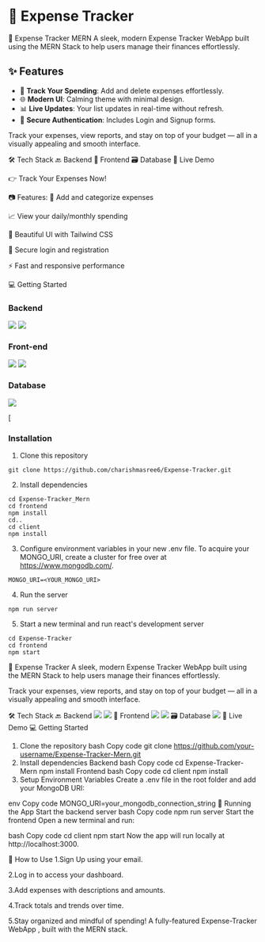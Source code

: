 # 🌊  Expense Tracker
💸 Expense Tracker MERN A sleek, modern Expense Tracker WebApp built using the MERN Stack to help users manage their finances effortlessly.

## ✨ Features
- 💸 **Track Your Spending**: Add and delete expenses effortlessly.
- 🌐 **Modern UI**: Calming theme with minimal design.
- 📊 **Live Updates**: Your list updates in real-time without refresh.
- 📝 **Secure Authentication**: Includes Login and Signup forms.

Track your expenses, view reports, and stay on top of your budget — all in a visually appealing and smooth interface.

🛠 Tech Stack 🔙 Backend   🎨 Frontend   🗃️ Database  🚀 Live Demo

👉 Track Your Expenses Now!

📷 Features:
🧾 Add and categorize expenses

📈 View your daily/monthly spending

🌈 Beautiful UI with Tailwind CSS

🔐 Secure login and registration

⚡ Fast and responsive performance

💻 Getting Started

### Backend 
<img src="https://img.shields.io/badge/Node.js-43853D?style=for-the-badge&logo=node.js&logoColor=white" /> <img src="https://img.shields.io/badge/Express.js-404D59?style=for-the-badge" /> 
### Front-end
<img src="https://img.shields.io/badge/React-20232A?style=for-the-badge&logo=react&logoColor=61DAFB"/> <img src="https://img.shields.io/badge/Tailwind_CSS-38B2AC?style=for-the-badge&logo=tailwind-css&logoColor=white"/>
### Database 
<img src="https://img.shields.io/badge/MongoDB-4EA94B?style=for-the-badge&logo=mongodb&logoColor=white"/>

[
### Installation
1) Clone this repository  
```
git clone https://github.com/charishmasree6/Expense-Tracker.git
```
2) Install dependencies  
```
cd Expense-Tracker_Mern  
cd frontend
npm install
cd..
cd client
npm install
```
3) Configure environment variables in your new .env file. To acquire your MONGO_URI, create a cluster for free over at https://www.mongodb.com/.
```
MONGO_URI=<YOUR_MONGO_URI> 
```
4) Run the server
```
npm run server
```
5) Start a new terminal and run react's development server
```
cd Expense-Tracker
cd frontend
npm start
```
💸 Expense Tracker
A sleek, modern Expense Tracker WebApp built using the MERN Stack to help users manage their finances effortlessly.

Track your expenses, view reports, and stay on top of your budget — all in a visually appealing and smooth interface.

🛠 Tech Stack
🔙 Backend
<img src="https://img.shields.io/badge/Node.js-43853D?style=for-the-badge&logo=node.js&logoColor=white" /> <img src="https://img.shields.io/badge/Express.js-404D59?style=for-the-badge" />
🎨 Frontend
<img src="https://img.shields.io/badge/React-20232A?style=for-the-badge&logo=react&logoColor=61DAFB"/> <img src="https://img.shields.io/badge/Tailwind_CSS-38B2AC?style=for-the-badge&logo=tailwind-css&logoColor=white"/>
🗃️ Database
<img src="https://img.shields.io/badge/MongoDB-4EA94B?style=for-the-badge&logo=mongodb&logoColor=white"/>
🚀 Live Demo
💻 Getting Started
1. Clone the repository
bash
Copy code
git clone https://github.com/your-username/Expense-Tracker-Mern.git
2. Install dependencies
Backend
bash
Copy code
cd Expense-Tracker-Mern
npm install
Frontend
bash
Copy code
cd client
npm install
3. Setup Environment Variables
Create a .env file in the root folder and add your MongoDB URI:

env
Copy code
MONGO_URI=your_mongodb_connection_string
🏁 Running the App
Start the backend server
bash
Copy code
npm run server
Start the frontend
Open a new terminal and run:

bash
Copy code
cd client
npm start
Now the app will run locally at http://localhost:3000.

📌 How to Use
1.Sign Up using your email.

2.Log in to access your dashboard.

3.Add expenses with descriptions and amounts.

4.Track totals and trends over time.

5.Stay organized and mindful of spending!
A fully-featured Expense-Tracker WebApp , built with the MERN stack.





